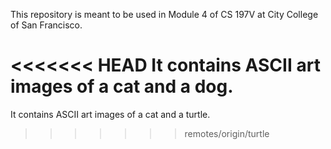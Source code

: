 This repository is meant to be used in Module 4 of CS 197V at City College of San Francisco.

<<<<<<< HEAD
It contains ASCII art images of a cat and a dog.
=======
It contains ASCII art images of a cat and a turtle.
>>>>>>> remotes/origin/turtle
